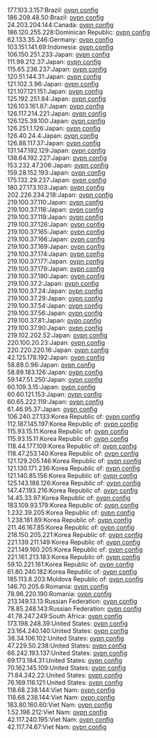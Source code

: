 177.103.3.157:Brazil: [ovpn config](vpn/177_103_3_157.ovpn)  
186.209.48.50:Brazil: [ovpn config](vpn/186_209_48_50.ovpn)  
24.203.204.144:Canada: [ovpn config](vpn/24_203_204_144.ovpn)  
186.120.255.228:Dominican Republic: [ovpn config](vpn/186_120_255_228.ovpn)  
62.133.35.246:Germany: [ovpn config](vpn/62_133_35_246.ovpn)  
103.151.141.69:Indonesia: [ovpn config](vpn/103_151_141_69.ovpn)  
106.150.251.233:Japan: [ovpn config](vpn/106_150_251_233.ovpn)  
111.99.212.37:Japan: [ovpn config](vpn/111_99_212_37.ovpn)  
115.65.236.237:Japan: [ovpn config](vpn/115_65_236_237.ovpn)  
120.51.144.31:Japan: [ovpn config](vpn/120_51_144_31.ovpn)  
121.102.3.96:Japan: [ovpn config](vpn/121_102_3_96.ovpn)  
121.107.121.151:Japan: [ovpn config](vpn/121_107_121_151.ovpn)  
125.192.251.84:Japan: [ovpn config](vpn/125_192_251_84.ovpn)  
126.103.161.87:Japan: [ovpn config](vpn/126_103_161_87.ovpn)  
126.117.214.221:Japan: [ovpn config](vpn/126_117_214_221.ovpn)  
126.125.39.100:Japan: [ovpn config](vpn/126_125_39_100.ovpn)  
126.251.1.126:Japan: [ovpn config](vpn/126_251_1_126.ovpn)  
126.40.24.4:Japan: [ovpn config](vpn/126_40_24_4.ovpn)  
126.88.117.37:Japan: [ovpn config](vpn/126_88_117_37.ovpn)  
131.147.192.129:Japan: [ovpn config](vpn/131_147_192_129.ovpn)  
138.64.192.227:Japan: [ovpn config](vpn/138_64_192_227.ovpn)  
153.232.47.206:Japan: [ovpn config](vpn/153_232_47_206.ovpn)  
159.28.152.193:Japan: [ovpn config](vpn/159_28_152_193.ovpn)  
175.132.29.237:Japan: [ovpn config](vpn/175_132_29_237.ovpn)  
180.27.173.103:Japan: [ovpn config](vpn/180_27_173_103.ovpn)  
202.226.234.218:Japan: [ovpn config](vpn/202_226_234_218.ovpn)  
219.100.37.110:Japan: [ovpn config](vpn/219_100_37_110.ovpn)  
219.100.37.118:Japan: [ovpn config](vpn/219_100_37_118.ovpn)  
219.100.37.119:Japan: [ovpn config](vpn/219_100_37_119.ovpn)  
219.100.37.126:Japan: [ovpn config](vpn/219_100_37_126.ovpn)  
219.100.37.165:Japan: [ovpn config](vpn/219_100_37_165.ovpn)  
219.100.37.166:Japan: [ovpn config](vpn/219_100_37_166.ovpn)  
219.100.37.169:Japan: [ovpn config](vpn/219_100_37_169.ovpn)  
219.100.37.174:Japan: [ovpn config](vpn/219_100_37_174.ovpn)  
219.100.37.177:Japan: [ovpn config](vpn/219_100_37_177.ovpn)  
219.100.37.179:Japan: [ovpn config](vpn/219_100_37_179.ovpn)  
219.100.37.190:Japan: [ovpn config](vpn/219_100_37_190.ovpn)  
219.100.37.2:Japan: [ovpn config](vpn/219_100_37_2.ovpn)  
219.100.37.24:Japan: [ovpn config](vpn/219_100_37_24.ovpn)  
219.100.37.29:Japan: [ovpn config](vpn/219_100_37_29.ovpn)  
219.100.37.54:Japan: [ovpn config](vpn/219_100_37_54.ovpn)  
219.100.37.56:Japan: [ovpn config](vpn/219_100_37_56.ovpn)  
219.100.37.81:Japan: [ovpn config](vpn/219_100_37_81.ovpn)  
219.100.37.90:Japan: [ovpn config](vpn/219_100_37_90.ovpn)  
219.102.202.52:Japan: [ovpn config](vpn/219_102_202_52.ovpn)  
220.100.20.23:Japan: [ovpn config](vpn/220_100_20_23.ovpn)  
220.220.220.16:Japan: [ovpn config](vpn/220_220_220_16.ovpn)  
42.125.178.192:Japan: [ovpn config](vpn/42_125_178_192.ovpn)  
58.89.0.96:Japan: [ovpn config](vpn/58_89_0_96.ovpn)  
58.89.183.126:Japan: [ovpn config](vpn/58_89_183_126.ovpn)  
59.147.51.250:Japan: [ovpn config](vpn/59_147_51_250.ovpn)  
60.109.3.15:Japan: [ovpn config](vpn/60_109_3_15.ovpn)  
60.60.121.153:Japan: [ovpn config](vpn/60_60_121_153.ovpn)  
60.65.222.119:Japan: [ovpn config](vpn/60_65_222_119.ovpn)  
61.46.95.37:Japan: [ovpn config](vpn/61_46_95_37.ovpn)  
106.240.27.133:Korea Republic of: [ovpn config](vpn/106_240_27_133.ovpn)  
112.187.145.197:Korea Republic of: [ovpn config](vpn/112_187_145_197.ovpn)  
115.93.15.11:Korea Republic of: [ovpn config](vpn/115_93_15_11.ovpn)  
115.93.15.11:Korea Republic of: [ovpn config](vpn/115_93_15_11.ovpn)  
118.44.177.109:Korea Republic of: [ovpn config](vpn/118_44_177_109.ovpn)  
118.47.253.140:Korea Republic of: [ovpn config](vpn/118_47_253_140.ovpn)  
121.129.205.146:Korea Republic of: [ovpn config](vpn/121_129_205_146.ovpn)  
121.130.171.236:Korea Republic of: [ovpn config](vpn/121_130_171_236.ovpn)  
121.140.85.156:Korea Republic of: [ovpn config](vpn/121_140_85_156.ovpn)  
125.143.188.126:Korea Republic of: [ovpn config](vpn/125_143_188_126.ovpn)  
147.47.193.216:Korea Republic of: [ovpn config](vpn/147_47_193_216.ovpn)  
14.45.33.97:Korea Republic of: [ovpn config](vpn/14_45_33_97.ovpn)  
183.109.93.179:Korea Republic of: [ovpn config](vpn/183_109_93_179.ovpn)  
1.232.39.205:Korea Republic of: [ovpn config](vpn/1_232_39_205.ovpn)  
1.238.181.89:Korea Republic of: [ovpn config](vpn/1_238_181_89.ovpn)  
211.46.167.85:Korea Republic of: [ovpn config](vpn/211_46_167_85.ovpn)  
218.150.205.221:Korea Republic of: [ovpn config](vpn/218_150_205_221.ovpn)  
221.139.211.149:Korea Republic of: [ovpn config](vpn/221_139_211_149.ovpn)  
221.149.160.205:Korea Republic of: [ovpn config](vpn/221_149_160_205.ovpn)  
221.161.213.183:Korea Republic of: [ovpn config](vpn/221_161_213_183.ovpn)  
59.10.221.161:Korea Republic of: [ovpn config](vpn/59_10_221_161.ovpn)  
61.80.240.182:Korea Republic of: [ovpn config](vpn/61_80_240_182.ovpn)  
185.113.8.203:Moldova Republic of: [ovpn config](vpn/185_113_8_203.ovpn)  
146.70.205.6:Romania: [ovpn config](vpn/146_70_205_6.ovpn)  
78.96.220.190:Romania: [ovpn config](vpn/78_96_220_190.ovpn)  
213.149.13.13:Russian Federation: [ovpn config](vpn/213_149_13_13.ovpn)  
78.85.248.143:Russian Federation: [ovpn config](vpn/78_85_248_143.ovpn)  
41.78.247.249:South Africa: [ovpn config](vpn/41_78_247_249.ovpn)  
173.198.248.39:United States: [ovpn config](vpn/173_198_248_39.ovpn)  
23.164.240.140:United States: [ovpn config](vpn/23_164_240_140.ovpn)  
38.34.106.102:United States: [ovpn config](vpn/38_34_106_102.ovpn)  
47.229.50.238:United States: [ovpn config](vpn/47_229_50_238.ovpn)  
66.242.193.137:United States: [ovpn config](vpn/66_242_193_137.ovpn)  
69.173.184.31:United States: [ovpn config](vpn/69_173_184_31.ovpn)  
70.162.145.109:United States: [ovpn config](vpn/70_162_145_109.ovpn)  
71.84.242.22:United States: [ovpn config](vpn/71_84_242_22.ovpn)  
76.169.116.121:United States: [ovpn config](vpn/76_169_116_121.ovpn)  
118.68.238.144:Viet Nam: [ovpn config](vpn/118_68_238_144.ovpn)  
118.68.238.144:Viet Nam: [ovpn config](vpn/118_68_238_144.ovpn)  
183.80.160.60:Viet Nam: [ovpn config](vpn/183_80_160_60.ovpn)  
1.52.198.212:Viet Nam: [ovpn config](vpn/1_52_198_212.ovpn)  
42.117.240.195:Viet Nam: [ovpn config](vpn/42_117_240_195.ovpn)  
42.117.74.67:Viet Nam: [ovpn config](vpn/42_117_74_67.ovpn)  
